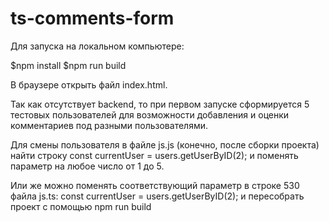 # ts-comments-form

Для запуска на локальном компьютере:

$npm install
$npm run build

В браузере открыть файл index.html.

Так как отсутствует backend, то при первом запуске сформируется 5 тестовых пользователей для возможности добавления и оценки комментариев под разными пользователями.

Для смены пользователя в файле js.js (конечно, после сборки проекта) найти строку
const currentUser = users.getUserByID(2);
и поменять параметр на любое число от 1 до 5.

Или же можно поменять соответствующий параметр в строке 530 файла js.ts:
const currentUser = <User>users.getUserByID(2);
и пересобрать проект с помощью npm run build
